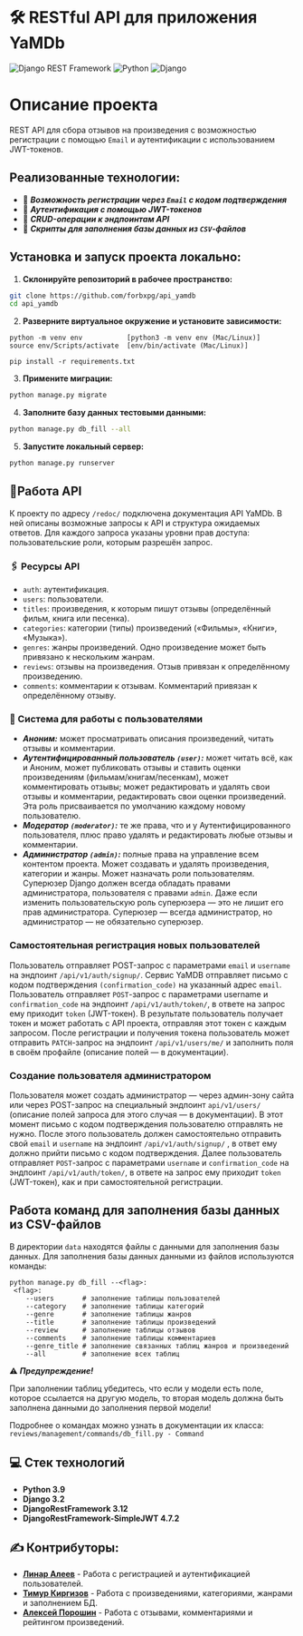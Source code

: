 # 🛠️ RESTful API для приложения YaMDb

![Django REST Framework](https://img.shields.io/badge/Django%20REST%20Framework-3.12.4-green) ![Python](https://img.shields.io/badge/Python-3.9-blue) ![Django](https://img.shields.io/badge/Django-3.2-darkgreen)

# Описание проекта

REST API для сбора отзывов на произведения с возможностью регистрации с помощью `Email`
и аутентификации с использованием JWT-токенов.

## Реализованные технологии:

- 📧 **_Возможность регистрации через `Email` с кодом подтверждения_**
- 🔐 **_Аутентификация с помощью JWT-токенов_**
- 📄 **_CRUD-операции к эндпоинтам API_**
- 📝 **_Скрипты для заполнения базы данных из `CSV`-файлов_**

## Установка и запуск проекта локально:

1. **Склонируйте репозиторий в рабочее пространство:**

```bash
git clone https://github.com/forbxpg/api_yamdb
cd api_yamdb
```

2. **Разверните виртуальное окружение и установите зависимости:**

```
python -m venv env           [python3 -m venv env (Mac/Linux)]
source env/Scripts/activate  [env/bin/activate (Mac/Linux)]

pip install -r requirements.txt
```

3. **Примените миграции:**

```bash
python manage.py migrate
```

4. **Заполните базу данных тестовыми данными:**

```bash
python manage.py db_fill --all
```

5. **Запустите локальный сервер:**

```bash
python manage.py runserver
```


## 🔨Работа API

К проекту по адресу `/redoc/` подключена документация API YaMDb. В ней описаны возможные запросы к API и структура ожидаемых ответов. Для каждого запроса указаны уровни прав доступа: пользовательские роли, которым разрешён запрос.

### 🖇️ Ресурсы API

- `auth`: аутентификация.
- `users`: пользователи.
- `titles`: произведения, к которым пишут отзывы (определённый фильм, книга или песенка).
- `categories`: категории (типы) произведений («Фильмы», «Книги», «Музыка»).
- `genres`: жанры произведений. Одно произведение может быть привязано к нескольким жанрам.
- `reviews`: отзывы на произведения. Отзыв привязан к определённому произведению.
- `comments`: комментарии к отзывам. Комментарий привязан к определённому отзыву.

### 👥 Система для работы с пользователями

- **_Аноним:_** может просматривать описания произведений, читать отзывы и комментарии.
- **_Аутентифицированный пользователь `(user)`:_** может читать всё, как и Аноним, может публиковать отзывы и ставить оценки произведениям (фильмам/книгам/песенкам), может комментировать отзывы; может редактировать и удалять свои отзывы и комментарии, редактировать свои оценки произведений. Эта роль присваивается по умолчанию каждому новому пользователю.
- **_Модератор `(moderator)`:_** те же права, что и у Аутентифицированного пользователя, плюс право удалять и редактировать любые отзывы и комментарии.
- **_Администратор `(admin)`:_** полные права на управление всем контентом проекта. Может создавать и удалять произведения, категории и жанры. Может назначать роли пользователям. Суперюзер Django должен всегда обладать правами администратора, пользователя с правами `admin`. Даже если изменить пользовательскую роль суперюзера — это не лишит его прав администратора. Суперюзер — всегда администратор, но администратор — не обязательно суперюзер.

### Самостоятельная регистрация новых пользователей

Пользователь отправляет POST-запрос с параметрами `email` и `username` на эндпоинт `/api/v1/auth/signup/`. Сервис YaMDB отправляет письмо с кодом подтверждения `(confirmation_code)` на указанный адрес `email`. Пользователь отправляет `POST`-запрос с параметрами username и `confirmation_code` на эндпоинт `/api/v1/auth/token/`, в ответе на запрос ему приходит `token` (JWT-токен). В результате пользователь получает токен и может работать с API проекта, отправляя этот токен с каждым запросом. После регистрации и получения токена пользователь может отправить `PATCH`-запрос на эндпоинт `/api/v1/users/me/` и заполнить поля в своём профайле (описание полей — в документации).

### Создание пользователя администратором

Пользователя может создать администратор — через админ-зону сайта или через POST-запрос на специальный эндпоинт `api/v1/users/` (описание полей запроса для этого случая — в документации). В этот момент письмо с кодом подтверждения пользователю отправлять не нужно. После этого пользователь должен самостоятельно отправить свой `email` и `username` на эндпоинт `/api/v1/auth/signup/` , в ответ ему должно прийти письмо с кодом подтверждения. Далее пользователь отправляет `POST`-запрос с параметрами `username` и `confirmation_code` на эндпоинт `/api/v1/auth/token/`, в ответе на запрос ему приходит `token` (JWT-токен), как и при самостоятельной регистрации.

## Работа команд для заполнения базы данных из CSV-файлов
В директории `data` находятся файлы с данными для заполнения базы данных. Для заполнения базы данных данными из файлов используются команды:
```
python manage.py db_fill --<flag>:
 <flag>:
    --users       # заполнение таблицы пользователей
    --category    # заполнение таблицы категорий
    --genre       # заполнение таблицы жанров
    --title       # заполнение таблицы произведений
    --review      # заполнение таблицы отзывов
    --comments    # заполнение таблицы комментариев
    --genre_title # заполнение связанных таблиц жанров и произведений
    --all         # заполнение всех таблиц
```
⚠️ ***Предупреждение!***

При заполнении таблиц убедитесь, что если у модели есть поле, которое ссылается на другую модель, то вторая модель должна быть заполнена данными до заполнения первой модели!

Подробнее о командах можно узнать в документации их класса: `reviews/management/commands/db_fill.py - Command`

## 💻 Стек технологий

- **Python 3.9**
- **Django 3.2**
- **DjangoRestFramework 3.12**
- **DjangoRestFramework-SimpleJWT 4.7.2**

## ✍️ Контрибуторы:

- **[Линар Алеев](https://github.com/LinarAl)** - Работа с регистрацией и аутентификацией пользователей.
- **[Тимур Киргизов](https://github.com/forbxpg)** - Работа с произведениями, категориями, жанрами и заполнением БД.
- **[Алексей Порошин](https://github.com/Supersup66)** - Работа с отзывами, комментариями и рейтингом произведений.
